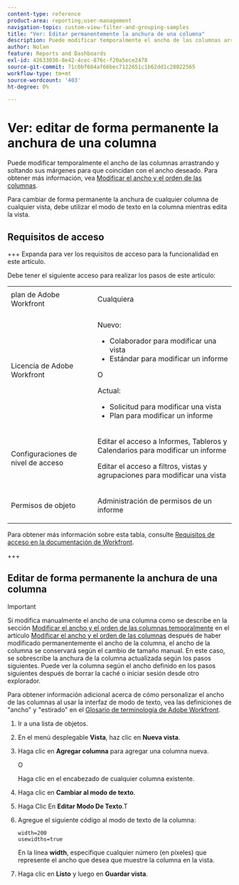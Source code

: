 ```yaml
---
content-type: reference
product-area: reporting;user-management
navigation-topic: custom-view-filter-and-grouping-samples
title: "Ver: Editar permanentemente la anchura de una columna"
description: Puede modificar temporalmente el ancho de las columnas arrastrando y soltando sus márgenes para que coincidan con el ancho deseado. Para obtener más información, consulte Modificación del ancho y el orden de las columnas.
author: Nolan
feature: Reports and Dashboards
exl-id: 42633036-8e42-4cec-876c-f20a5ece2478
source-git-commit: 71c0bf664af66bec7122651c1b62dd1c28022565
workflow-type: tm+mt
source-wordcount: '403'
ht-degree: 0%

---
```


# Ver: editar de forma permanente la anchura de una columna

<!-- Audited: 11/2024 -->

Puede modificar temporalmente el ancho de las columnas arrastrando y soltando sus márgenes para que coincidan con el ancho deseado. Para obtener más información, vea [Modificar el ancho y el orden de las columnas](../../../reports-and-dashboards/reports/reporting-elements/modify-column-width-order.md).

Para cambiar de forma permanente la anchura de cualquier columna de cualquier vista, debe utilizar el modo de texto en la columna mientras edita la vista.

## Requisitos de acceso

+++ Expanda para ver los requisitos de acceso para la funcionalidad en este artículo.

Debe tener el siguiente acceso para realizar los pasos de este artículo:

<table style="table-layout:auto"> 
 <col> 
 <col> 
 <tbody> 
  <tr> 
   <td role="rowheader">plan de Adobe Workfront</td> 
   <td> <p>Cualquiera</p> </td> 
  </tr> 
  <tr> 
   <td role="rowheader">Licencia de Adobe Workfront</td> 
   <td> <p>Nuevo:<ul><li>Colaborador para modificar una vista</li><li>Estándar para modificar un informe</li></ul></p><p>O</p>Actual:<ul><li>Solicitud para modificar una vista</li><li>Plan para modificar un informe</li></ul></p> </td> 
  </tr> 
  <tr> 
   <td role="rowheader">Configuraciones de nivel de acceso</td> 
   <td> <p>Editar el acceso a Informes, Tableros y Calendarios para modificar un informe</p> <p>Editar el acceso a filtros, vistas y agrupaciones para modificar una vista</p> </td> 
  </tr>  
  <tr> 
   <td role="rowheader">Permisos de objeto</td> 
   <td> <p>Administración de permisos de un informe</p> </td> 
  </tr> 
 </tbody> 
</table>

Para obtener más información sobre esta tabla, consulte [Requisitos de acceso en la documentación de Workfront](/help/quicksilver/administration-and-setup/add-users/access-levels-and-object-permissions/access-level-requirements-in-documentation.md).

+++

## Editar de forma permanente la anchura de una columna

>[!IMPORTANT]
>
>Si modifica manualmente el ancho de una columna como se describe en la sección [Modificar el ancho y el orden de las columnas temporalmente](/help/quicksilver/reports-and-dashboards/reports/reporting-elements/modify-column-width-order.md#modify-width-and-order-of-columns-temporarily) en el artículo [Modificar el ancho y el orden de las columnas](../../../reports-and-dashboards/reports/reporting-elements/modify-column-width-order.md) después de haber modificado permanentemente el ancho de la columna, el ancho de la columna se conservará según el cambio de tamaño manual. En este caso, se sobrescribe la anchura de la columna actualizada según los pasos siguientes. Puede ver la columna según el ancho definido en los pasos siguientes después de borrar la caché o iniciar sesión desde otro explorador.
>
>Para obtener información adicional acerca de cómo personalizar el ancho de las columnas al usar la interfaz de modo de texto, vea las definiciones de &quot;ancho&quot; y &quot;estirado&quot; en el [Glosario de terminología de Adobe Workfront](../../../workfront-basics/navigate-workfront/workfront-navigation/workfront-terminology-glossary.md).

1. Ir a una lista de objetos.
1. En el menú desplegable **Vista**, haz clic en **Nueva vista**.

1. Haga clic en **Agregar columna** para agregar una columna nueva.

   O

   Haga clic en el encabezado de cualquier columna existente.

1. Haga clic en **Cambiar al modo de texto**.
1. Haga Clic En **Editar Modo De Texto**.T
1. Agregue el siguiente código al modo de texto de la columna:

   ```
   width=200
   usewidths=true
   ```

   En la línea **width**, especifique cualquier número (en píxeles) que represente el ancho que desea que muestre la columna en la vista.

1. Haga clic en **Listo** y luego en **Guardar vista**.


